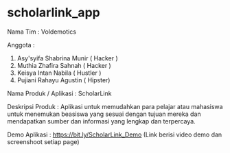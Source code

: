 # scholarlink_app

Nama Tim : Voldemotics 

Anggota : 
1. Asy'syifa Shabrina Munir ( Hacker ) 
2. Muthia Zhafira Sahnah ( Hacker )
3. Keisya Intan Nabila ( Hustler ) 
4. Pujiani Rahayu Agustin ( Hipster)
   
Nama Produk / Aplikasi : 
ScholarLink 

Deskripsi Produk : 
Aplikasi untuk memudahkan para pelajar atau mahasiswa untuk menemukan beasiswa yang sesuai dengan tujuan mereka dan mendapatkan sumber dan informasi yang lengkap dan terpercaya. 

Demo Aplikasi : 
https://bit.ly/ScholarLink_Demo
(Link berisi video demo dan screenshoot setiap page)
